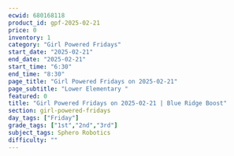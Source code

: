 ```yaml
---
ecwid: 680168118
product_id: gpf-2025-02-21
price: 0
inventory: 1
category: "Girl Powered Fridays"
start_date: "2025-02-21"
end_date: "2025-02-21"
start_time: "6:30"
end_time: "8:30"
page_title: "Girl Powered Fridays on 2025-02-21"
page_subtitle: "Lower Elementary "
featured: 0
title: "Girl Powered Fridays on 2025-02-21 | Blue Ridge Boost"
section: girl-powered-fridays
day_tags: ["Friday"]
grade_tags: ["1st","2nd","3rd"]
subject_tags: Sphero Robotics
difficulty: ""
---
```


